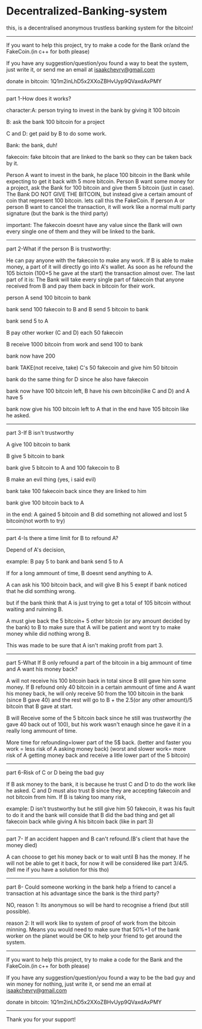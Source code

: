 # Decentralized-Banking-system
this, is a decentralised anonymous trustless banking system for the bitcoin!

_______________________________________________________________________________________________________________

If you want to help this project, try to make a code for the Bank or/and the FakeCoin.(in c++ for both please)

If you have any suggestion/question/you found a way to beat the system, just write it, or send me an email at isaakchevry@gmail.com

donate in bitcoin: 1Q1m2inLhD5x2XXoZBHvUyp9QVaxdAxPMY

_____________________________________________________________________________________________________

part 1-How does it works?

character:A: person trying to invest in the bank by giving it 100 bitcoin

B: ask the bank 100 bitcoin for a project

C and D: get paid by B to do some work.

Bank: the bank, duh!

fakecoin: fake bitcoin that are linked to the bank so they can be taken back by it.


Person A want to invest in the bank, he place 100 bitcoin in the Bank while expecting to get it back with 5 more bitcoin. Person B want some money for a project, ask the Bank for 100 bitcoin and give them 5 bitcoin (just in case). The Bank DO NOT GIVE THE BITCOIN, but instead give a certain amount of coin that represent 100 bitcoin. lets call this the FakeCoin. If person A or person B want to cancel the transaction, it will work like a normal multi party signature (but the bank is the third party)

important: The fakecoin doesnt have any value since the Bank will own every single one of them and they will be linked to the bank.

__________________________________________________________________________________________________

part 2-What if the person B is trustworthy:

He can pay anyone with the fakecoin to make any work. If B is able to make money, a part of it will directly go into A's wallet. As soon as he refound the 105 bictoin (100+5 he gave at the start) the transaction almost over. The last part of it is: The Bank will take every single part of fakecoin that anyone received from B and pay them back in bitcoin for their work.

person A send 100 bitcoin to bank

bank send 100 fakecoin to B and B send 5 bitcoin to bank

bank send 5 to A

B pay other worker (C and D) each 50 fakecoin

B receive 1000 bitcoin from work and send 100 to bank

bank now have 200

bank TAKE(not receive, take) C's 50 fakecoin and give him 50 bitcoin

bank do the same thing for D since he also have fakecoin

bank now have 100 bitcoin left, B have his own bitcoin(like C and D) and A have 5

bank now give his 100 bitcoin left to A that in the end have 105 bitcoin like he asked.

_________________________________________________________________________________________________________________

part 3-If B isn't trustworthy

A give 100 bitcoin to bank

B give 5 bitcoin to bank

bank give 5 bitcoin to A and 100 fakecoin to B

B make an evil thing (yes, i said evil)

bank take 100 fakecoin back since they are linked to him

bank give 100 bitcoin back to A

in the end: A gained 5 bitcoin and B did something not allowed and lost 5 bitcoin(not worth to try)

_________________________________________________________________________________________________________________

part 4-Is there a time limit for B to refound A?

Depend of A's decision, 

example: B pay 5 to bank and bank send 5 to A

If for a long ammount of time, B doesnt send anything to A.

A can ask his 100 bitcoin back, and will give B his 5 exept if bank noticed that he did somthing wrong.

but if the bank think that A is just trying to get a total of 105 bitcoin without waiting and ruinning B.

A must give back the 5 bitcoin+ 5 other bitcoin (or any amount decided by the bank) to B to make sure that A will be 
patient and wont try to make money while did nothing wrong B.

This was made to be sure that A isn't making profit from part 3.

______________________________________________________________________________________________________________

part 5-What If B only refound a part of the bitcoin in a big ammount of time and A want his money back?

A will not receive his 100 bitcoin back in total since B still gave him some money. If B refound only 40 bitcoin in a certain ammount of time and A want his money back, he will only receive 50 from the 100 bitcoin in the bank (since B gave 40) and the rest will go to B + the 2.5(or any other amount)/5 bitcoin that B gave at start.

B will Receive some of the 5 bitcoin back since he still was trustworthy (he gave 40 back out of 100), but his work wasn't enaugh since he gave it in a really long ammount of time.

More time for refounding=lower part of the 5$ back. (better and faster you work = less risk of A asking money back) (worst and slower work= more risk of A getting money back and receive a litle lower part of the 5 bitcoin)

______________________________________________________________________________________________________________

part 6-Risk of C or D being the bad guy

If B ask money to the bank, it is because he trust C and D to do the work like he asked. C and D must also trust B since they are accepting fakecoin and not bitcoin from him. If B is taking too many risk,

example: D isn't trustworthy but he still give him 50 fakecoin, it was his fault to do it and the bank will conside that B did the bad thing and get all fakecoin back while giving A his bitcoin back (like in part 3)

_____________________________________________________________________________________________________________

part 7- If an accident happen and B can't refound.(B's client that have the money died)

A can choose to get his money back or to wait until B has the money. If he will not be able to get it back, for now it will be considered like part 3/4/5. (tell me if you have a solution for this tho)

______________________________________________________________________________________________________________

part 8- Could someone working in the bank help a friend to cancel a transaction at his advantage since the bank is the third party?

NO, reason 1: Its anonymous so will be hard to recognise a friend (but still possible).

reason 2: It will work like to system of proof of work from the bitcoin minning. Means you would need to make sure that 50%+1 of the bank worker on the planet would be OK to help your friend to get around the system.

____________________________________________________________________________________________________________

If you want to help this project, try to make a code for the Bank and the FakeCoin.(in c++ for both please)

If you have any suggestion/question/you found a way to be the bad guy and win money for nothing, just write it, or send me an email at isaakchevry@gmail.com

donate in bitcoin: 1Q1m2inLhD5x2XXoZBHvUyp9QVaxdAxPMY

_____________________________________________________________________________________________________________

Thank you for your support!
